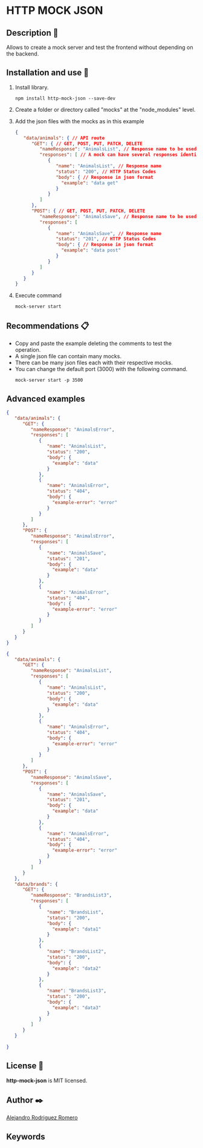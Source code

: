 
# HTTP MOCK JSON


## Description 📄

Allows to create a mock server and test the frontend without depending on the backend.


## Installation and use 🔧

1. Install library.

   ```
   npm install http-mock-json --save-dev
   ```

2. Create a folder or directory called "mocks" at the "node_modules" level.

3. Add the json files with the mocks as in this example

   ```JSON
   {
      "data/animals": { // API route
         "GET": { // GET, POST, PUT, PATCH, DELETE
            "nameResponse": "AnimalsList", // Response name to be used
            "responses": [ // A mock can have several responses identifying each one by a "name"
               {
                  "name": "AnimalsList", // Response name
                  "status": "200", // HTTP Status Codes
                  "body": { // Response in json format
                    "example": "data get"
                  }
               }
            ]
         },
         "POST": { // GET, POST, PUT, PATCH, DELETE
            "nameResponse": "AnimalsSave", // Response name to be used
            "responses": [
               {
                  "name": "AnimalsSave", // Response name
                  "status": "201", // HTTP Status Codes
                  "body": { // Response in json format
                    "example": "data post"
                  }
               }
            ]
         }
      }      
   }
   ```
   
4. Execute command

   ```
   mock-server start
   ```
   
## Recommendations 📋

* Copy and paste the example deleting the comments to test the operation.
* A single json file can contain many mocks.
* There can be many json files each with their respective mocks.
* You can change the default port (3000) with the following command.
   ```
   mock-server start -p 3500
   ```

## Advanced examples

   ```JSON
   {
      "data/animals": {
         "GET": {
            "nameResponse": "AnimalsError",
            "responses": [
               {
                  "name": "AnimalsList",
                  "status": "200",
                  "body": {
                    "example": "data"
                  }
               },
               {
                  "name": "AnimalsError",
                  "status": "404",
                  "body": {
                    "example-error": "error"
                  }
               }
            ]
         },
         "POST": {
            "nameResponse": "AnimalsError",
            "responses": [
               {
                  "name": "AnimalsSave",
                  "status": "201",
                  "body": {
                    "example": "data"
                  }
               },
               {
                  "name": "AnimalsError",
                  "status": "404",
                  "body": {
                    "example-error": "error"
                  }
               }
            ]
         }
      }
   }
   ```

   ```JSON
   {
      "data/animals": {
         "GET": {
            "nameResponse": "AnimalsList",
            "responses": [
               {
                  "name": "AnimalsList",
                  "status": "200",
                  "body": {
                    "example": "data"
                  }
               },
               {
                  "name": "AnimalsError",
                  "status": "404",
                  "body": {
                    "example-error": "error"
                  }
               }
            ]
         },
         "POST": {
            "nameResponse": "AnimalsSave",
            "responses": [
               {
                  "name": "AnimalsSave",
                  "status": "201",
                  "body": {
                    "example": "data"
                  }
               },
               {
                  "name": "AnimalsError",
                  "status": "404",
                  "body": {
                    "example-error": "error"
                  }
               }
            ]
         }
      },
      "data/brands": {
         "GET": {
            "nameResponse": "BrandsList3",
            "responses": [
               {
                  "name": "BrandsList",
                  "status": "200",
                  "body": {
                    "example": "data1"
                  }
               },
               {
                  "name": "BrandsList2",
                  "status": "200",
                  "body": {
                    "example": "data2"
                  }
               },
               {
                  "name": "BrandsList3",
                  "status": "200",
                  "body": {
                    "example": "data3"
                  }
               }
            ]
         }
      }
      
   }
   ```

## License 📖

**http-mock-json** is MIT licensed.


## Author ✒️

[Alejandro Rodriguez Romero](https://www.linkedin.com/in/alejandro-rodriguez-romero/)

## Keywords
